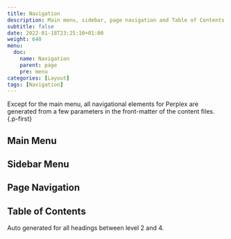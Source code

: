 ```yaml
---
title: Navigation
description: Main menu, sidebar, page navigation and Table of Contents
subtitle: false
date: 2022-01-18T23:25:10+01:00 
weight: 640
menu:
  doc:
    name: Navigation
    parent: page
    pre: menu
categories: [Layout]
tags: [Navigation]
---
```


Except for the main menu, all navigational elements for Perplex are generated from a few parameters in the front-matter of the content files.
{.p-first} <!--more-->

## Main Menu

## Sidebar Menu

## Page Navigation

## Table of Contents

Auto generated for all headings between level 2 and 4.
